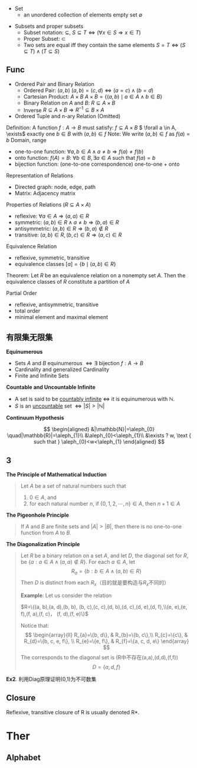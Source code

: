 * Set
    * an unordered collection of elements empty set $\emptyset$
- Subsets and proper subsets
  - Subset notation: $\subseteq$, $S \subseteq T \Leftrightarrow(\forall x \in S \Rightarrow x \in T)$
  - Proper Subset: $\subset$
  - Two sets are equal iff they contain the same elements $S=T \Leftrightarrow(S \subseteq T) \wedge(T \subseteq S)$



## Func

* Ordered Pair and Binary Relation
    * Ordered Pair: $(a, b)$
        $(a, b)=(c, d) \Leftrightarrow(a=c) \wedge(b=d)$
    * Cartesian Product: $A \times B$
        $A \times B=\{(a, b) \mid a \in A \wedge b \in B\}$
    * Binary Relation on $A$ and $B:$
        $R \subseteq A \times B$
    * Inverse
        $R \subseteq A \times B \Rightarrow R^{-1} \subseteq B \times A$
* Ordered Tuple and n-ary Relation (Omitted)



Definition: A function $f: A \rightarrow B$ must satisfy:
$f \subseteq A \times B$
$ \forall a \in A, \exists$ exactly one $b \in B$ with $(a, b) \in f$
Note: We write $(a, b) \in f$ as $f(a)=b$
Domain, range



* one-to-one function:
    $\forall a, b \in A \wedge a \neq b \Rightarrow f(a) \neq f(b)$
* onto function: $f(A) = B$:
    $\forall b \in B, \exists a \in A$ such that $f(a)=b$
* bijection function:
    (one-to-one correspondence)
    one-to-one $+$ onto



Representation of Relations
- Directed graph: node, edge, path
- Matrix: Adjacency matrix

Properties of Relations $(R \subseteq A \times A)$

* reflexive: $\forall a \in A \Rightarrow(a, a) \in R$
* symmetric: $(a, b) \in R \wedge a \neq b \Rightarrow(b, a) \in R$
* antisymmetric: $(a, b) \in R \Rightarrow(b, a) \notin R$
* transitive: $(a, b) \in R,(b, c) \in R \Rightarrow(a, c) \in R$



Equivalence Relation

- reflexive, symmetric, transitive
- equivalence classes
    $[a]=\{b \mid(a, b) \in R\}$

Theorem: Let $R$ be an equivalence relation on a nonempty set $A$. Then the equivalence classes of $R$ constitute a partition of $A$



Partial Order

* reflexive, antisymmetric, transitive
* total order
* minimal element and maximal element



## 有限集无限集

**Equinumerous**

* Sets $A$ and $B$ equinumerous $\Leftrightarrow \exists$ bijection $f: A \rightarrow B$
* Cardinality and generalized Cardinality
* Finite and Infinite Sets

**Countable and Uncountable Infinite**

* A set is said to be <u>countably infinite</u> $\Leftrightarrow$ it is equinumerous with $\mathbb{N}$.
* $S$ is an <u>uncountable</u> set $\Leftrightarrow|S|>|\mathbb{N}|$

**Continuum Hypothesis**

$$
\begin{aligned}
&|\mathbb{N}|=\aleph_{0} \quad|\mathbb{R}|=\aleph_{1}\\
&\aleph_{0}<\aleph_{1}\\
&\exists ? w, \text { such that } \aleph_{0}<w<\aleph_{1}
\end{aligned}
$$

## 3

**The Principle of Mathematical Induction**

> Let $A$ be a set of natural numbers such that
> 1) $0 \in A,$ and
> 2) for each natural number $n,$ if $\{0,1,2, \cdots, n\} \in A,$ then $n+1 \in A$

**The Pigeonhole Principle**

> If $A$ and $B$ are finite sets and $|A|>|B|,$ then there is no one-to-one function from $A$ to $B$.
>

**The Diagonalization Principle**

> Let $R$ be a binary relation on a set $A,$ and let $D,$ the diagonal set for $R,$ be $\{a: a \in A \wedge(a, a) \notin R\}$. For each $a \in A,$ let
> $$
> R_{a}=\{b: b \in A \wedge(a, b) \in R\}
> $$
> Then $D$ is distinct from each $R_{x}$（目的就是要构造与$R_x$不同的）
>
>**Example**: Let us consider the relation
>
>$R=\{(a, b),(a, d),(b, b), (b, c),(c, c),(d, b),(d, c),(d, e),(d, f),\\(e, e),(e, f),(f, a),(f, c)， (f, d),(f, e)\}$
>
>Notice that:
> $$
> \begin{array}{ll}
> R_{a}=\{b, d\}, & R_{b}=\{b, c\},\\
> R_{c}=\{c\}, & R_{d}=\{b, c, e, f\}, \\
> R_{e}=\{e, f\}, & R_{f}=\{a, c, d, e\}
> \end{array}
> $$
> The corresponds to the diagonal set is (R中不存在(a,a),(d,d),(f,f))
> $$
> D=\{a, d, f\}
> $$

**Ex2**. 利用Diag原理证明(0,1)为不可数集

## Closure

 Reflexive, transitive closure of R is usually denoted R*.



# Ther

## Alphabet

